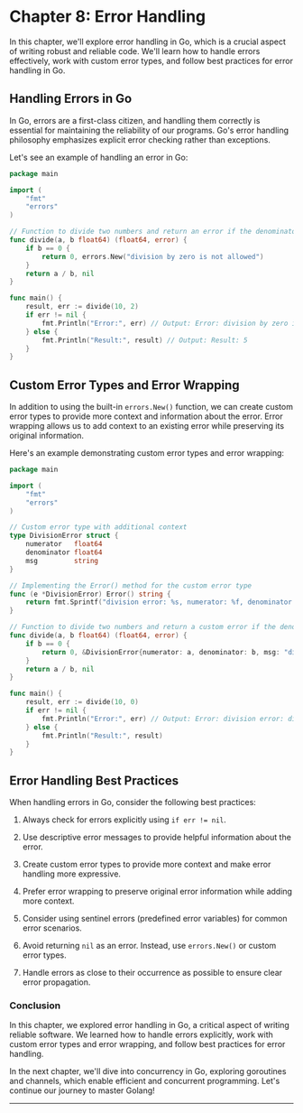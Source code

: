 # Chapter 8: Error Handling

In this chapter, we'll explore error handling in Go, which is a crucial aspect of writing robust and reliable code. We'll learn how to handle errors effectively, work with custom error types, and follow best practices for error handling in Go.

## Handling Errors in Go

In Go, errors are a first-class citizen, and handling them correctly is essential for maintaining the reliability of our programs. Go's error handling philosophy emphasizes explicit error checking rather than exceptions.

Let's see an example of handling an error in Go:

```go
package main

import (
    "fmt"
    "errors"
)

// Function to divide two numbers and return an error if the denominator is zero
func divide(a, b float64) (float64, error) {
    if b == 0 {
        return 0, errors.New("division by zero is not allowed")
    }
    return a / b, nil
}

func main() {
    result, err := divide(10, 2)
    if err != nil {
        fmt.Println("Error:", err) // Output: Error: division by zero is not allowed
    } else {
        fmt.Println("Result:", result) // Output: Result: 5
    }
}
```

## Custom Error Types and Error Wrapping

In addition to using the built-in `errors.New()` function, we can create custom error types to provide more context and information about the error. Error wrapping allows us to add context to an existing error while preserving its original information.

Here's an example demonstrating custom error types and error wrapping:

```go
package main

import (
    "fmt"
    "errors"
)

// Custom error type with additional context
type DivisionError struct {
    numerator   float64
    denominator float64
    msg         string
}

// Implementing the Error() method for the custom error type
func (e *DivisionError) Error() string {
    return fmt.Sprintf("division error: %s, numerator: %f, denominator: %f", e.msg, e.numerator, e.denominator)
}

// Function to divide two numbers and return a custom error if the denominator is zero
func divide(a, b float64) (float64, error) {
    if b == 0 {
        return 0, &DivisionError{numerator: a, denominator: b, msg: "division by zero is not allowed"}
    }
    return a / b, nil
}

func main() {
    result, err := divide(10, 0)
    if err != nil {
        fmt.Println("Error:", err) // Output: Error: division error: division by zero is not allowed, numerator: 10.000000, denominator: 0.000000
    } else {
        fmt.Println("Result:", result)
    }
}
```

## Error Handling Best Practices

When handling errors in Go, consider the following best practices:

1. Always check for errors explicitly using `if err != nil`.

2. Use descriptive error messages to provide helpful information about the error.

3. Create custom error types to provide more context and make error handling more expressive.

4. Prefer error wrapping to preserve original error information while adding more context.

5. Consider using sentinel errors (predefined error variables) for common error scenarios.

6. Avoid returning `nil` as an error. Instead, use `errors.New()` or custom error types.

7. Handle errors as close to their occurrence as possible to ensure clear error propagation.

### Conclusion

In this chapter, we explored error handling in Go, a critical aspect of writing reliable software. We learned how to handle errors explicitly, work with custom error types and error wrapping, and follow best practices for error handling.

In the next chapter, we'll dive into concurrency in Go, exploring goroutines and channels, which enable efficient and concurrent programming. Let's continue our journey to master Golang!

---